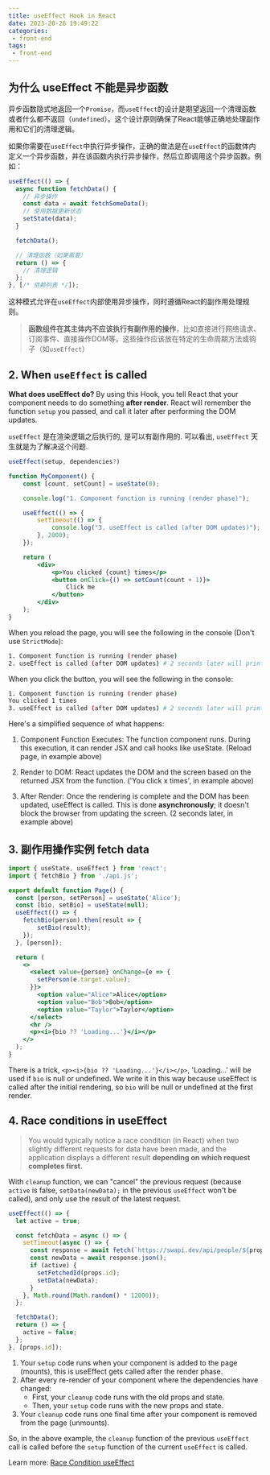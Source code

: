 ```yaml
---
title: useEffect Hook in React
date: 2023-20-26 19:49:22
categories:
 - front-end
tags:
 - front-end
---
```


## 为什么 useEffect 不能是异步函数

异步函数隐式地返回一个`Promise`，而`useEffect`的设计是期望返回一个清理函数或者什么都不返回（`undefined`）。这个设计原则确保了React能够正确地处理副作用和它们的清理逻辑。

如果你需要在`useEffect`中执行异步操作，正确的做法是在`useEffect`的函数体内定义一个异步函数，并在该函数内执行异步操作，然后立即调用这个异步函数。例如：

```javascript
useEffect(() => {
  async function fetchData() {
    // 异步操作
    const data = await fetchSomeData();
    // 使用数据更新状态
    setState(data);
  }

  fetchData();

  // 清理函数（如果需要）
  return () => {
    // 清理逻辑
  };
}, [/* 依赖列表 */]);
```

这种模式允许在`useEffect`内部使用异步操作，同时遵循React的副作用处理规则。

> **函数组件在其主体内不应该执行有副作用的操作**，比如直接进行网络请求、订阅事件、直接操作DOM等。这些操作应该放在特定的生命周期方法或钩子（如`useEffect`）

## 2. When `useEffect` is called

**What does useEffect do?** By using this Hook, you tell React that your component needs to do something **after render**. React will remember the function `setup` you passed, and call it later after performing the DOM updates.

 `useEffect` 是在渲染逻辑之后执行的, 是可以有副作用的. 可以看出, `useEffect` 天生就是为了解决这个问题. 

```jsx
useEffect(setup, dependencies?)
```

```jsx
function MyComponent() {
    const [count, setCount] = useState(0);

    console.log("1. Component function is running (render phase)");

    useEffect(() => {
        setTimeout(() => {
            console.log("3. useEffect is called (after DOM updates)");
        }, 2000);
    });

    return (
        <div>
            <p>You clicked {count} times</p>
            <button onClick={() => setCount(count + 1)}>
                Click me
            </button>
        </div>
    );
}
```

When you reload the page, you will see the following in the console (Don't use `StrictMode`):

```bash
1. Component function is running (render phase)
2. useEffect is called (after DOM updates) # 2 seconds later will print
```

When you click the button, you will see the following in the console:

```bash
1. Component function is running (render phase)
You clicked 1 times
3. useEffect is called (after DOM updates) # 2 seconds later will print
```

Here's a simplified sequence of what happens:

1. Component Function Executes: The function component runs. During this execution, it can render JSX and call hooks like useState. (Reload page, in example above)

2. Render to DOM: React updates the DOM and the screen based on the returned JSX from the function. ('You click x times', in example above)

3. After Render: Once the rendering is complete and the DOM has been updated, useEffect is called. This is done **asynchronously**; it doesn't block the browser from updating the screen. (2 seconds later, in example above)


## 3. 副作用操作实例 fetch data

```jsx
import { useState, useEffect } from 'react';
import { fetchBio } from './api.js';

export default function Page() {
  const [person, setPerson] = useState('Alice');
  const [bio, setBio] = useState(null);
  useEffect(() => {
    fetchBio(person).then(result => {
        setBio(result);
    });
  }, [person]);

  return (
    <>
      <select value={person} onChange={e => {
        setPerson(e.target.value);
      }}>
        <option value="Alice">Alice</option>
        <option value="Bob">Bob</option>
        <option value="Taylor">Taylor</option>
      </select>
      <hr />
      <p><i>{bio ?? 'Loading...'}</i></p>
    </>
  );
}
```

There is a trick, `<p><i>{bio ?? 'Loading...'}</i></p>`, 'Loading...' will be used if `bio` is null or undefined. We write it in this way because useEffect is called after the initial rendering, so `bio` will be null or undefined at the first render.

## 4. Race conditions in useEffect

> You would typically notice a race condition (in React) when two slightly different requests for data have been made, and the application displays a different result **depending on which request completes first.** 

With `cleanup` function, we can "cancel" the previous request (because `active` is false, `setData(newData);` in the previous  `useEffect` won't be called), and only use the result of the latest request. 

```js
useEffect(() => {
  let active = true;

  const fetchData = async () => {
    setTimeout(async () => {
      const response = await fetch(`https://swapi.dev/api/people/${props.id}/`);
      const newData = await response.json();
      if (active) {
        setFetchedId(props.id);
        setData(newData);
      }
    }, Math.round(Math.random() * 12000));
  };

  fetchData();
  return () => {
    active = false;
  };
}, [props.id]);
```

1. Your `setup` code runs when your component is added to the page (mounts), this is useEffect gets called after the render phase. 
2. After every re-render of your component where the dependencies have changed:
   - First, your `cleanup` code runs with the old props and state.
   - Then, your `setup` code runs with the new props and state.
3. Your `cleanup` code runs one final time after your component is removed from the page (unmounts).

So, in the above example, the `cleanup` function of the previous `useEffect` call is called before the `setup` function of the current `useEffect` is called.

Learn more: [Race Condition useEffect](https://maxrozen.com/race-conditions-fetching-data-react-with-useeffect)
